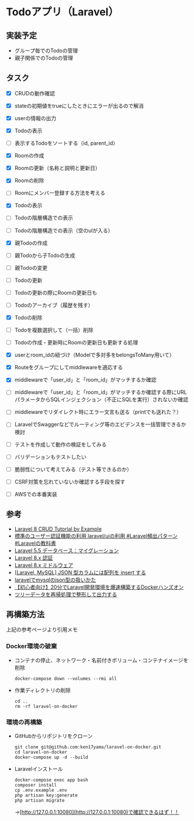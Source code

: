 # Todoアプリ（Laravel）

## 実装予定
- グループ毎でのTodoの管理
- 親子関係でのTodoの管理

## タスク
- [x] CRUDの動作確認
- [x] stateの初期値をtrueにしたときにエラーが出るので解消
- [x] userの情報の出力
- [x] Todoの表示
- [ ] 表示するTodoをソートする（id, parent_id）
- [x] Roomの作成
- [x] Roomの更新（名称と説明と更新日）
- [x] Roomの削除
- [ ] Roomにメンバー登録する方法を考える
- [x] Todoの表示
- [ ] Todoの階層構造での表示
- [ ] Todoの階層構造での表示（空のulが入る）
- [x] 親Todoの作成
- [ ] 親Todoから子Todoの生成
- [ ] 親Todoの変更
- [ ] Todoの更新
- [ ] Todoの更新の際にRoomの更新日も
- [ ] Todoのアーカイブ（履歴を残す）
- [x] Todoの削除
- [ ] Todoを複数選択して（一括）削除
- [ ] Todoの作成・更新時にRoomの更新日も更新する処理
- [x] userとroom_idの紐づけ（Modelで多対多をbelongsToMany用いて）
- [x] Routeをグループにしてmiddlewareを適応する
- [x] middlewareで「user_id」と「room_id」がマッチするか確認
- [ ] middlewareで「user_id」と「room_id」がマッチするか確認する際にURLパラメータからSQLインジェクション（不正にSQLを実行）されないか確認
- [ ] middlewareでリダイレクト時にエラー文言も送る（printでも送れた？）
- [ ] LaravelでSwaggerなどでルーティング等のエビデンスを一括管理できるか検討
- [ ] テストを作成して動作の検証をしてみる
- [ ] バリデーションもテストしたい
- [ ] 脆弱性について考えてみる（テスト等できるのか）
- [ ] CSRF対策を忘れていないか確認する手段を探す
- [ ] AWSでの本番実装


## 参考
- [Laravel 8 CRUD Tutorial by Example](https://www.techiediaries.com/laravel-8-crud-tutorial/)
- [標準のユーザー認証機能の利用 laravel/uiの利用 #Laravel頻出パターン #Laravelの教科書](https://note.com/laravelstudy/n/nf2179cc45a29)
- [Laravel 5.5 データベース：マイグレーション](https://readouble.com/laravel/5.5/ja/migrations.html)
- [Laravel 8.x 認証](https://readouble.com/laravel/8.x/ja/authentication.html)
- [Laravel 8.x ミドルウェア](https://readouble.com/laravel/8.x/ja/middleware.html)
- [[Laravel, MySQL] JSON 型カラムには配列を insert する](https://qiita.com/kamikoloss/items/7d4135ce74de8b91e721)
- [laravelでmysqlのjson型の扱いかた](https://qiita.com/haruraruru/items/bbf1392160357666a66a)
- [【初心者向け】20分でLaravel開発環境を爆速構築するDockerハンズオン](https://qiita.com/ucan-lab/items/56c9dc3cf2e6762672f4)
- [ツリーデータを再帰処理で整形して出力する](https://qiita.com/yorozuone/items/736a3cda7264046d6f3e)

## 再構築方法
上記の参考ページより引用メモ

### Docker環境の破棄
- コンテナの停止、ネットワーク・名前付きボリューム・コンテナイメージを削除
	```
	docker-compose down --volumes --rmi all
	```
- 作業ディレクトリの削除
	```
	cd ..
	rm -rf laravel-on-docker
	
	```

### 環境の再構築
- GitHubからリポジトリをクローン
	```
	git clone git@github.com:ken17yama/laravel-on-docker.git
	cd laravel-on-docker
	docker-compose up -d --build
	
	```
- Laravelインストール
	```
	docker-compose exec app bash
	composer install
	cp .env.example .env
	php artisan key:generate
	php artisan migrate
	```
	→[http://127.0.0.1:10080](http://127.0.0.1:10080)で確認できるはず！！
